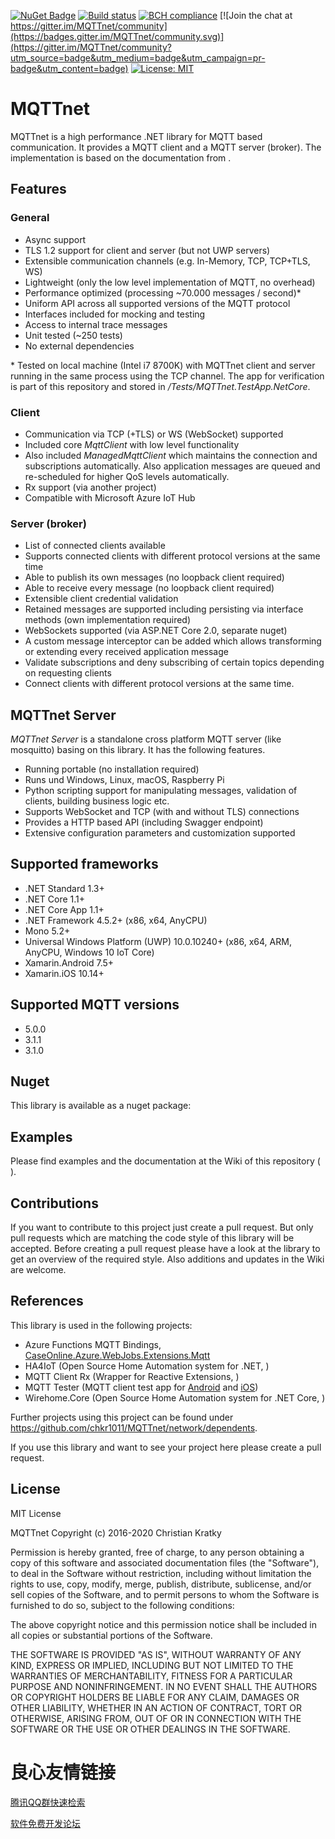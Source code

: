  
 
 
 
 

[![NuGet Badge](https://buildstats.info/nuget/MQTTnet)](https://www.nuget.org/packages/MQTTnet)
[![Build status](https://ci.appveyor.com/api/projects/status/ycit86voxfevm2aa/branch/master?svg=true)](https://ci.appveyor.com/project/chkr1011/mqttnet)
[![BCH compliance](https://bettercodehub.com/edge/badge/chkr1011/MQTTnet?branch=master)](https://bettercodehub.com/)
[![Join the chat at https://gitter.im/MQTTnet/community](https://badges.gitter.im/MQTTnet/community.svg)](https://gitter.im/MQTTnet/community?utm_source=badge&utm_medium=badge&utm_campaign=pr-badge&utm_content=badge)
[![License: MIT](https://img.shields.io/badge/License-MIT-yellow.svg)](https://raw.githubusercontent.com/chkr1011/MQTTnet/master/LICENSE)

# MQTTnet

MQTTnet is a high performance .NET library for MQTT based communication. It provides a MQTT client and a MQTT server (broker). The implementation is based on the documentation from  .

## Features

### General

* Async support
* TLS 1.2 support for client and server (but not UWP servers)
* Extensible communication channels (e.g. In-Memory, TCP, TCP+TLS, WS)
* Lightweight (only the low level implementation of MQTT, no overhead)
* Performance optimized (processing ~70.000 messages / second)*
* Uniform API across all supported versions of the MQTT protocol
* Interfaces included for mocking and testing
* Access to internal trace messages
* Unit tested (~250 tests)
* No external dependencies

\* Tested on local machine (Intel i7 8700K) with MQTTnet client and server running in the same process using the TCP channel. The app for verification is part of this repository and stored in _/Tests/MQTTnet.TestApp.NetCore_.

### Client

* Communication via TCP (+TLS) or WS (WebSocket) supported
* Included core _MqttClient_ with low level functionality
* Also included _ManagedMqttClient_ which maintains the connection and subscriptions automatically. Also application messages are queued and re-scheduled for higher QoS levels automatically.
* Rx support (via another project)
* Compatible with Microsoft Azure IoT Hub

### Server (broker)

* List of connected clients available
* Supports connected clients with different protocol versions at the same time
* Able to publish its own messages (no loopback client required)
* Able to receive every message (no loopback client required)
* Extensible client credential validation
* Retained messages are supported including persisting via interface methods (own implementation required)
* WebSockets supported (via ASP.NET Core 2.0, separate nuget)
* A custom message interceptor can be added which allows transforming or extending every received application message
* Validate subscriptions and deny subscribing of certain topics depending on requesting clients
* Connect clients with different protocol versions at the same time.

## MQTTnet Server

_MQTTnet Server_ is a standalone cross platform MQTT server (like mosquitto) basing on this library. It has the following features.
* Running portable (no installation required)
* Runs und Windows, Linux, macOS, Raspberry Pi
* Python scripting support for manipulating messages, validation of clients, building business logic etc.
* Supports WebSocket and TCP (with and without TLS) connections
* Provides a HTTP based API (including Swagger endpoint)
* Extensive configuration parameters and customization supported

## Supported frameworks

* .NET Standard 1.3+
* .NET Core 1.1+
* .NET Core App 1.1+
* .NET Framework 4.5.2+ (x86, x64, AnyCPU)
* Mono 5.2+
* Universal Windows Platform (UWP) 10.0.10240+ (x86, x64, ARM, AnyCPU, Windows 10 IoT Core)
* Xamarin.Android 7.5+
* Xamarin.iOS 10.14+

## Supported MQTT versions

* 5.0.0
* 3.1.1
* 3.1.0

## Nuget

This library is available as a nuget package:  

## Examples

Please find examples and the documentation at the Wiki of this repository ( ).

## Contributions

If you want to contribute to this project just create a pull request. But only pull requests which are matching the code style of this library will be accepted. Before creating a pull request please have a look at the library to get an overview of the required style.
Also additions and updates in the Wiki are welcome.

## References

This library is used in the following projects:

* Azure Functions MQTT Bindings, [CaseOnline.Azure.WebJobs.Extensions.Mqtt](https://github.com/keesschollaart81/CaseOnline.Azure.WebJobs.Extensions.Mqtt/)
* HA4IoT (Open Source Home Automation system for .NET,  )
* MQTT Client Rx (Wrapper for Reactive Extensions,  )
* MQTT Tester (MQTT client test app for [Android](https://play.google.com/store/apps/details?id=com.liveowl.mqtttester) and [iOS](https://itunes.apple.com/us/app/mqtt-tester/id1278621826?mt=8))
* Wirehome.Core (Open Source Home Automation system for .NET Core,  )

Further projects using this project can be found under https://github.com/chkr1011/MQTTnet/network/dependents.

If you use this library and want to see your project here please create a pull request.

## License

MIT License

MQTTnet Copyright (c) 2016-2020 Christian Kratky

Permission is hereby granted, free of charge, to any person obtaining a copy
of this software and associated documentation files (the "Software"), to deal
in the Software without restriction, including without limitation the rights
to use, copy, modify, merge, publish, distribute, sublicense, and/or sell
copies of the Software, and to permit persons to whom the Software is
furnished to do so, subject to the following conditions:

The above copyright notice and this permission notice shall be included in all
copies or substantial portions of the Software.

THE SOFTWARE IS PROVIDED "AS IS", WITHOUT WARRANTY OF ANY KIND, EXPRESS OR
IMPLIED, INCLUDING BUT NOT LIMITED TO THE WARRANTIES OF MERCHANTABILITY,
FITNESS FOR A PARTICULAR PURPOSE AND NONINFRINGEMENT. IN NO EVENT SHALL THE
AUTHORS OR COPYRIGHT HOLDERS BE LIABLE FOR ANY CLAIM, DAMAGES OR OTHER
LIABILITY, WHETHER IN AN ACTION OF CONTRACT, TORT OR OTHERWISE, ARISING FROM,
OUT OF OR IN CONNECTION WITH THE SOFTWARE OR THE USE OR OTHER DEALINGS IN THE
SOFTWARE.


 # 良心友情链接

[腾讯QQ群快速检索](http://u.720life.cn/s/8cf73f7c)

[软件免费开发论坛](http://u.720life.cn/s/bbb01dc0)